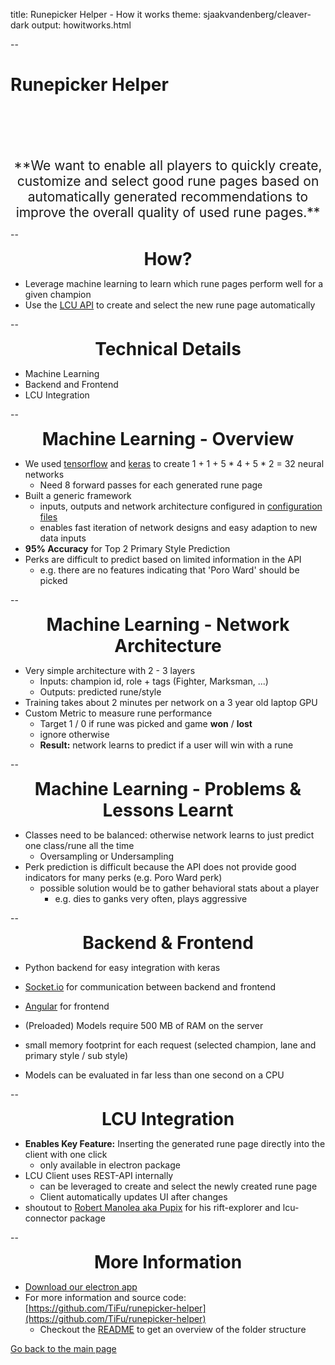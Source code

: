 title: Runepicker Helper - How it works
theme: sjaakvandenberg/cleaver-dark
output: howitworks.html

--

# Runepicker Helper

<div style="text-align:center; margin-top:100px; font-size:150%">
**We want to enable all players to quickly create, customize and select good 
rune pages based on automatically generated recommendations to improve the overall
quality of used rune pages.**
</div>

--

<div style="font-size: 200%; text-align:center"><b>How?</b></div>

* Leverage machine learning to learn which rune pages perform well for a given champion
* Use the [LCU API](https://engineering.riotgames.com/news/architecture-league-client-update) to create and select the new rune page automatically

-- 

<div style="font-size: 200%; text-align:center"><b>Technical Details</b></div>

* Machine Learning
* Backend and Frontend
* LCU Integration

--

<div style="font-size: 200%; text-align:center"><b>Machine Learning - Overview</b></div>

* We used [tensorflow](https://www.tensorflow.org/) and [keras](https://keras.io/) to create 1 + 1 + 5 \* 4 + 5 \* 2 = 32 neural networks
    * Need 8 forward passes for each generated rune page 
* Built a generic framework
    * inputs, outputs and network architecture configured in [configuration files](https://github.com/TiFu/runepicker-helper/tree/master/ml/perks/netconfig)
    * enables fast iteration of network designs and easy adaption to new data inputs
* **95% Accuracy** for Top 2 Primary Style Prediction
* Perks are difficult to predict based on limited information in the API
    * e.g. there are no features indicating that 'Poro Ward' should be picked

-- 

<div style="font-size: 200%; text-align:center"><b>Machine Learning - Network Architecture</b></div>

* Very simple architecture with 2 - 3 layers
    * Inputs: champion id, role + tags (Fighter, Marksman, ...)
    * Outputs: predicted rune/style
* Training takes about 2 minutes per network on a 3 year old laptop GPU
* Custom Metric to measure rune performance 
    * Target 1 / 0 if rune was picked and game **won** / **lost**
    * ignore otherwise
    * **Result:** network learns to predict if a user will win with a rune

--

<div style="font-size: 200%; text-align:center"><b>Machine Learning - Problems & Lessons Learnt</b></div>

* Classes need to be balanced: otherwise network learns to just predict one class/rune all the time
    * Oversampling or Undersampling
* Perk prediction is difficult because the API does not provide good indicators for many perks (e.g. Poro Ward perk)
    * possible solution would be to gather behavioral stats about a player
        * e.g. dies to ganks very often, plays aggressive

--

<div style="font-size: 200%; text-align:center"><b>Backend & Frontend</b></div>

* Python backend for easy integration with keras
* [Socket.io](https://socket.io/) for communication between backend and frontend
* [Angular](https://angular.io/) for frontend


* (Preloaded) Models require 500 MB of RAM on the server
* small memory footprint for each request (selected champion, lane and primary style / sub style)
* Models can be evaluated in far less than one second on a CPU

--

<div style="font-size: 200%; text-align:center"><b>LCU Integration</b></div>

* **Enables Key Feature:** Inserting the generated rune page directly into the client with one click
    * only available in electron package
* LCU Client uses REST-API internally
    * can be leveraged to create and select the newly created rune page
    * Client automatically updates UI after changes
* shoutout to [Robert Manolea aka Pupix](https://github.com/Pupix) for his rift-explorer and lcu-connector package

--

<div style="font-size: 200%; text-align:center"><b>More Information</b></div>

* [Download our electron app](https://runehelper.heimerdinger.support/RunePicker%20Setup%201.0.0.exe)
* For more information and source code: [https://github.com/TiFu/runepicker-helper](https://github.com/TiFu/runepicker-helper)
    * Checkout the [README](https://github.com/TiFu/runepicker-helper/tree/master/) 
      to get an overview of the folder structure

[Go back to the main page](index.html)